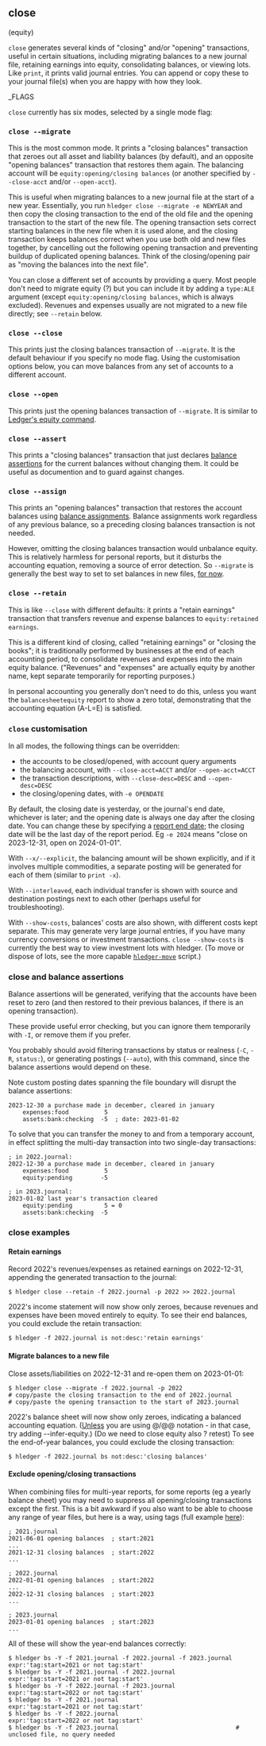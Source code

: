 ## close

(equity)

`close` generates several kinds of "closing" and/or "opening" transactions, useful in certain situations, including
migrating balances to a new journal file, retaining earnings into equity, consolidating balances, or viewing lots.
Like `print`, it prints valid journal entries.
You can append or copy these to your journal file(s) when you are happy with how they look.

_FLAGS

<!-- related:  -->

`close` currently has six modes, selected by a single mode flag:

### `close --migrate`

This is the most common mode.
It prints a "closing balances" transaction that zeroes out all asset and liability balances (by default),
and an opposite "opening balances" transaction that restores them again.
The balancing account will be `equity:opening/closing balances` (or another specified by `--close-acct` and/or `--open-acct`).

This is useful when migrating balances to a new journal file at the start of a new year.
Essentially, you run `hledger close --migrate -e NEWYEAR`
and then copy the closing transaction to the end of the old file
and the opening transaction to the start of the new file.
The opening transaction sets correct starting balances in the new file when it is used alone,
and the closing transaction keeps balances correct when you use both old and new files together,
by cancelling out the following opening transaction and preventing buildup of duplicated opening balances.
Think of the closing/opening pair as "moving the balances into the next file".

You can close a different set of accounts by providing a query.
Most people don't need to migrate equity (?)
but you can include it by adding a `type:ALE` argument (except `equity:opening/closing balances`, which is always excluded).
Revenues and expenses usually are not migrated to a new file directly; see `--retain` below.

### `close --close`

This prints just the closing balances transaction of `--migrate`.
It is the default behaviour if you specify no mode flag.
Using the customisation options below, you can move balances from any set of accounts to a different account.

### `close --open`

This prints just the opening balances transaction of `--migrate`.
It is similar to [Ledger's equity command](https://ledger-cli.org/doc/ledger3.html#The-equity-command).

### `close --assert`

This prints a "closing balances" transaction that just declares [balance assertions](#balance-assertions)
for the current balances without changing them.
It could be useful as documention and to guard against changes.

### `close --assign`

This prints an "opening balances" transaction that
restores the account balances using [balance assignments](#balance-assignments).
Balance assignments work regardless of any previous balance, so a preceding closing balances transaction is not needed.

However, omitting the closing balances transaction would unbalance equity.
This is relatively harmless for personal reports, but it disturbs the accounting equation, removing a source of error detection.
So `--migrate` is generally the best way to set to set balances in new files, [for now](https://github.com/simonmichael/hledger/issues/2151).

### `close --retain`

This is like `--close` with different defaults:
it prints a "retain earnings" transaction that transfers revenue and expense balances to `equity:retained earnings`.

This is a different kind of closing, called "retaining earnings" or "closing the books";
it is traditionally performed by businesses at the end of each accounting period,
to consolidate revenues and expenses into the main equity balance.
("Revenues" and "expenses" are actually equity by another name, kept separate temporarily for reporting purposes.)

In personal accounting you generally don't need to do this,
unless you want the `balancesheetequity` report to show a zero total, demonstrating that the accounting equation (A-L=E) is satisfied.

### `close` customisation

In all modes, the following things can be overridden:

- the accounts to be closed/opened, with account query arguments
- the balancing account, with `--close-acct=ACCT` and/or `--open-acct=ACCT`
- the transaction descriptions, with `--close-desc=DESC` and `--open-desc=DESC`
- the closing/opening dates, with `-e OPENDATE`

By default, the closing date is yesterday, or the journal's end date, whichever is later;
and the opening date is always one day after the closing date.
You can change these by specifying a [report end date](#report-start--end-date);
the closing date will be the last day of the report period.
Eg `-e 2024` means "close on 2023-12-31, open on 2024-01-01".

With `--x/--explicit`, the balancing amount will be shown explicitly,
and if it involves multiple commodities, a separate posting will be generated for each of them
(similar to `print -x`).

With `--interleaved`, each individual transfer is shown with source and destination postings next to each other
(perhaps useful for troubleshooting).

With `--show-costs`, balances' costs are also shown, with different costs kept separate.
This may generate very large journal entries, if you have many currency conversions or investment transactions.
`close --show-costs` is currently the best way to view investment lots with hledger.
(To move or dispose of lots, see the more capable [`hledger-move`](scripts.md#hledger-move) script.)

### close and balance assertions

Balance assertions will be generated, verifying that the accounts have been reset to zero
(and then restored to their previous balances, if there is an opening transaction).

These provide useful error checking, but you can ignore them temporarily with `-I`,
or remove them if you prefer.

You probably should avoid filtering transactions by status or realness
(`-C`, `-R`, `status:`), or generating postings (`--auto`),
with this command, since the balance assertions would depend on these.

Note custom posting dates spanning the file boundary will disrupt the balance assertions:

```journal
2023-12-30 a purchase made in december, cleared in january
    expenses:food          5
    assets:bank:checking  -5  ; date: 2023-01-02
```

To solve that you can transfer the money to and from a temporary account,
in effect splitting the multi-day transaction into two single-day transactions:

```journal
; in 2022.journal:
2022-12-30 a purchase made in december, cleared in january
    expenses:food          5
    equity:pending        -5

; in 2023.journal:
2023-01-02 last year's transaction cleared
    equity:pending         5 = 0
    assets:bank:checking  -5
```

### close examples

#### Retain earnings

<!-- XXX update -->

Record 2022's revenues/expenses as retained earnings on 2022-12-31,
appending the generated transaction to the journal:
 
```cli
$ hledger close --retain -f 2022.journal -p 2022 >> 2022.journal
```

2022's income statement will now show only zeroes,
because revenues and expenses have been moved entirely to equity.
To see their end balances, you could exclude the retain transaction:
```cli
$ hledger -f 2022.journal is not:desc:'retain earnings'
```

#### Migrate balances to a new file

Close assets/liabilities on 2022-12-31 and re-open them on 2023-01-01:

```cli
$ hledger close --migrate -f 2022.journal -p 2022
# copy/paste the closing transaction to the end of 2022.journal
# copy/paste the opening transaction to the start of 2023.journal
```

<!--
Or, you can automate more by generating one transaction at a time:

```cli
$ hledger close --close -f 2022.journal -p 2022 >> 2023.journal  # do this one first
$ hledger close --open  -f 2022.journal -p 2022 >> 2022.journal
```
-->

2022's balance sheet will now show only zeroes, indicating a balanced accounting equation.
([Unless](/investments.html#a-more-correct-entry) you are using @/@@ notation - in that case, try adding --infer-equity.)
(Do we need to close equity also ? retest)
To see the end-of-year balances, you could exclude the closing transaction:
```cli
$ hledger -f 2022.journal bs not:desc:'closing balances'
```

#### Exclude opening/closing transactions

When combining files for multi-year reports, for some reports (eg a yearly balance sheet)
you may need to suppress all opening/closing transactions except the first.
This is a bit awkward if you also want to be able to choose any range of year files,
but here is a way, using tags (full example [here](https://github.com/simonmichael/hledger/tree/master/examples/multi-year/)):

```journal
; 2021.journal
2021-06-01 opening balances  ; start:2021
...
2021-12-31 closing balances  ; start:2022
...
```

```journal
; 2022.journal
2022-01-01 opening balances  ; start:2022
...
2022-12-31 closing balances  ; start:2023
...
```

```journal
; 2023.journal
2023-01-01 opening balances  ; start:2023
...
```

All of these will show the year-end balances correctly:

```cli
$ hledger bs -Y -f 2021.journal -f 2022.journal -f 2023.journal expr:'tag:start=2021 or not tag:start'
$ hledger bs -Y -f 2021.journal -f 2022.journal                 expr:'tag:start=2021 or not tag:start'
$ hledger bs -Y -f 2022.journal -f 2023.journal                 expr:'tag:start=2022 or not tag:start'
$ hledger bs -Y -f 2021.journal                                 expr:'tag:start=2021 or not tag:start'
$ hledger bs -Y -f 2022.journal                                 expr:'tag:start=2022 or not tag:start'
$ hledger bs -Y -f 2023.journal                                 # unclosed file, no query needed
```

